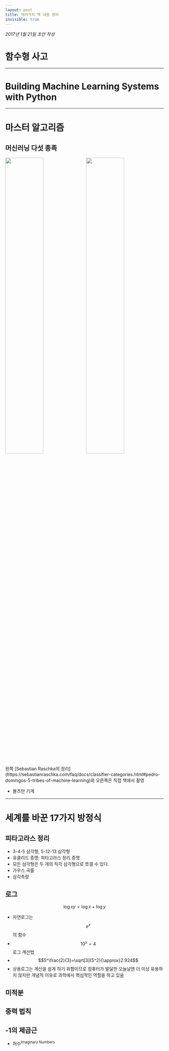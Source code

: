 ```yaml
---
layout: post
title: 여러가지 책 내용 정리
invisible: true
---
```


*2017년 1월 21일 초안 작성*  

# 함수형 사고

---

# Building Machine Learning Systems with Python

---

# 마스터 알고리즘
## 머신러닝 다섯 종족
<img src="https://sebastianraschka.com/images/faq/classifier_categories/master_chart.jpg" width="49%" style="padding-right: 10px; float: left" /><img src="/images/2017/master-algorithm.png" width="49%" />
<p style="clear: both"></p>
왼쪽 [Sebastian Raschka의 정리](https://sebastianraschka.com/faq/docs/classifier-categories.html#pedro-domingos-5-tribes-of-machine-learning)와 오른쪽은 직접 책에서 촬영

- 볼츠만 기계

---

# 세계를 바꾼 17가지 방정식
## 피타고라스 정리
- 3-4-5 삼각형, 5-12-13 삼각형
- 유클리드 증명: 피타고라스 정리 증명
- 모든 삼각형은 두 개의 직각 삼각형으로 쪼갤 수 있다.
- 가우스 곡률
- 삼각측량

## 로그  
$$\log{xy}=\log{x}+\log{y}$$
- 자연로그는 $$e^x$$의 함수
- $$10^x=4$$ 로그 계산법
- $$5^\frac{2}{3}=\sqrt[3]{5^2}{\approx}2.924$$
- 상용로그는 계산을 쉽게 하기 위함이므로 컴퓨터가 발달한 오늘날엔 더 이상 유용하지 않지만 개념적 이유로 과학에서 핵심적인 역할을 하고 있음

## 미적분
## 중력 법칙
## -1의 제곱근
- 허수<sup>Imaginary Numbers</sup>
